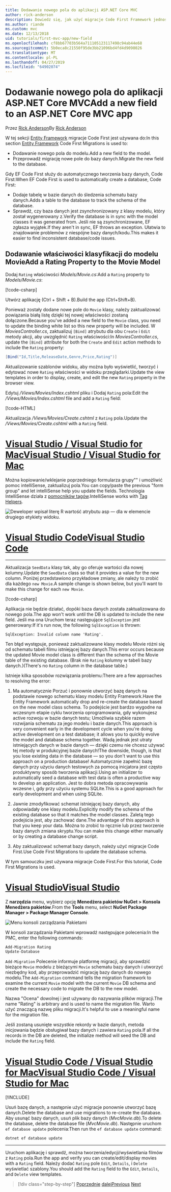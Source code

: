 ```yaml
---
title: Dodawanie nowego pola do aplikacji ASP.NET Core MVC
author: rick-anderson
description: Dowiedz się, jak użyć migracje Code First Framework jednostki Dodawanie nowego pola do modelu, i przeprowadzić migrację tej zmiany do bazy danych.
ms.author: riande
ms.custom: mvc
ms.date: 12/13/2018
uid: tutorials/first-mvc-app/new-field
ms.openlocfilehash: cf8bb67703b564a711105123117498c94ab44e68
ms.sourcegitcommit: 5b0eca8c21550f95de3bb21096bd4fd4d9098026
ms.translationtype: MT
ms.contentlocale: pl-PL
ms.lasthandoff: 04/27/2019
ms.locfileid: "64902074"
---
```

# <a name="add-a-new-field-to-an-aspnet-core-mvc-app"></a><span data-ttu-id="085e4-103">Dodawanie nowego pola do aplikacji ASP.NET Core MVC</span><span class="sxs-lookup"><span data-stu-id="085e4-103">Add a new field to an ASP.NET Core MVC app</span></span>

<span data-ttu-id="085e4-104">Przez [Rick Anderson](https://twitter.com/RickAndMSFT)</span><span class="sxs-lookup"><span data-stu-id="085e4-104">By [Rick Anderson](https://twitter.com/RickAndMSFT)</span></span>

<span data-ttu-id="085e4-105">W tej sekcji [Entity Framework](/ef/core/get-started/aspnetcore/new-db) migracje Code First jest używana do:</span><span class="sxs-lookup"><span data-stu-id="085e4-105">In this section [Entity Framework](/ef/core/get-started/aspnetcore/new-db) Code First Migrations is used to:</span></span>

* <span data-ttu-id="085e4-106">Dodawanie nowego pola do modelu.</span><span class="sxs-lookup"><span data-stu-id="085e4-106">Add a new field to the model.</span></span>
* <span data-ttu-id="085e4-107">Przeprowadź migrację nowe pole do bazy danych.</span><span class="sxs-lookup"><span data-stu-id="085e4-107">Migrate the new field to the database.</span></span>

<span data-ttu-id="085e4-108">Gdy EF Code First służy do automatycznego tworzenia bazy danych, Code First:</span><span class="sxs-lookup"><span data-stu-id="085e4-108">When EF Code First is used to automatically create a database, Code First:</span></span>

* <span data-ttu-id="085e4-109">Dodaje tabelę w bazie danych do śledzenia schematu bazy danych.</span><span class="sxs-lookup"><span data-stu-id="085e4-109">Adds a table to the database to  track the schema of the database.</span></span>
* <span data-ttu-id="085e4-110">Sprawdź, czy baza danych jest zsynchronizowany z klasy modelu, który został wygenerowany z.</span><span class="sxs-lookup"><span data-stu-id="085e4-110">Verify the database is in sync with the model classes it was generated from.</span></span> <span data-ttu-id="085e4-111">Jeśli nie są zsynchronizowane, EF zgłasza wyjątek.</span><span class="sxs-lookup"><span data-stu-id="085e4-111">If they aren't in sync, EF throws an exception.</span></span> <span data-ttu-id="085e4-112">Ułatwia to znajdowanie problemów z niespójne bazy danych/kodu.</span><span class="sxs-lookup"><span data-stu-id="085e4-112">This makes it easier to find inconsistent database/code issues.</span></span>

## <a name="add-a-rating-property-to-the-movie-model"></a><span data-ttu-id="085e4-113">Dodawanie właściwości klasyfikacji do modelu Movie</span><span class="sxs-lookup"><span data-stu-id="085e4-113">Add a Rating Property to the Movie Model</span></span>

<span data-ttu-id="085e4-114">Dodaj `Rating` właściwości *Models/Movie.cs*:</span><span class="sxs-lookup"><span data-stu-id="085e4-114">Add a `Rating` property to *Models/Movie.cs*:</span></span>

[!code-csharp[](~/tutorials/first-mvc-app/start-mvc/sample/MvcMovie22/Models/MovieDateRating.cs?highlight=13&name=snippet)]

<span data-ttu-id="085e4-115">Utwórz aplikację (Ctrl + Shift + B).</span><span class="sxs-lookup"><span data-stu-id="085e4-115">Build the app (Ctrl+Shift+B).</span></span>

<span data-ttu-id="085e4-116">Ponieważ zostały dodane nowe pole do `Movie` klasy, należy zaktualizować powiązania białą listę dzięki tej nowej właściwości zostaną dołączone.</span><span class="sxs-lookup"><span data-stu-id="085e4-116">Because you've added a new field to the `Movie` class, you need to update the binding white list so this new property will be included.</span></span> <span data-ttu-id="085e4-117">W *MoviesController.cs*, zaktualizuj `[Bind]` atrybutu dla obu `Create` i `Edit` metody akcji, aby uwzględnić `Rating` właściwości:</span><span class="sxs-lookup"><span data-stu-id="085e4-117">In *MoviesController.cs*, update the `[Bind]` attribute for both the `Create` and `Edit` action methods to include the `Rating` property:</span></span>

```csharp
[Bind("Id,Title,ReleaseDate,Genre,Price,Rating")]
   ```

<span data-ttu-id="085e4-118">Aktualizowanie szablonów widoku, aby można było wyświetlić, tworzyć i edytować nowe `Rating` właściwości w widoku przeglądarki.</span><span class="sxs-lookup"><span data-stu-id="085e4-118">Update the view templates in order to display, create, and edit the new `Rating` property in the browser view.</span></span>

<span data-ttu-id="085e4-119">Edytuj */Views/Movies/Index.cshtml* pliku i Dodaj `Rating` pola:</span><span class="sxs-lookup"><span data-stu-id="085e4-119">Edit the */Views/Movies/Index.cshtml* file and add a `Rating` field:</span></span>

[!code-HTML[](~/tutorials/first-mvc-app/start-mvc/sample/MvcMovie22/Views/Movies/IndexGenreRating.cshtml?highlight=16,38&range=24-64)]

<span data-ttu-id="085e4-120">Aktualizacja */Views/Movies/Create.cshtml* z `Rating` pola.</span><span class="sxs-lookup"><span data-stu-id="085e4-120">Update the */Views/Movies/Create.cshtml* with a `Rating` field.</span></span>

# <a name="visual-studio--visual-studio-for-mactabvisual-studiovisual-studio-mac"></a>[<span data-ttu-id="085e4-121">Visual Studio / Visual Studio for Mac</span><span class="sxs-lookup"><span data-stu-id="085e4-121">Visual Studio / Visual Studio for Mac</span></span>](#tab/visual-studio+visual-studio-mac)

<span data-ttu-id="085e4-122">Można kopiowanie/wklejanie poprzedniego formularza grupy"" i umożliwić pomoc intelliSense, zaktualizuj pola.</span><span class="sxs-lookup"><span data-stu-id="085e4-122">You can copy/paste the previous "form group" and let intelliSense help you update the fields.</span></span> <span data-ttu-id="085e4-123">Technologia IntelliSense działa z [pomocników tagów](xref:mvc/views/tag-helpers/intro).</span><span class="sxs-lookup"><span data-stu-id="085e4-123">IntelliSense works with [Tag Helpers](xref:mvc/views/tag-helpers/intro).</span></span>

![Deweloper wpisał literę R wartość atrybutu asp — dla w elemencie drugiego etykiety widoku.](new-field/_static/cr.png)

# <a name="visual-studio-codetabvisual-studio-code"></a>[<span data-ttu-id="085e4-127">Visual Studio Code</span><span class="sxs-lookup"><span data-stu-id="085e4-127">Visual Studio Code</span></span>](#tab/visual-studio-code)

<!-- This tab intentionally left blank. -->

---

<span data-ttu-id="085e4-128">Aktualizacja `SeedData` klasy tak, aby go oferuje wartości dla nowej kolumny.</span><span class="sxs-lookup"><span data-stu-id="085e4-128">Update the `SeedData` class so that it provides a value for the new column.</span></span> <span data-ttu-id="085e4-129">Poniżej przedstawiono przykładowe zmiany, ale należy to zrobić dla każdego `new Movie`.</span><span class="sxs-lookup"><span data-stu-id="085e4-129">A sample change is shown below, but you'll want to make this change for each `new Movie`.</span></span>

[!code-csharp[](start-mvc/sample/MvcMovie/Models/SeedDataRating.cs?name=snippet1&highlight=6)]

<span data-ttu-id="085e4-130">Aplikacja nie będzie działać, dopóki baza danych została zaktualizowana do nowego pola.</span><span class="sxs-lookup"><span data-stu-id="085e4-130">The app won't work until the DB is updated to include the new field.</span></span> <span data-ttu-id="085e4-131">Jeśli ma ona Uruchom teraz następujące `SqlException` jest generowany:</span><span class="sxs-lookup"><span data-stu-id="085e4-131">If it's run now, the following `SqlException` is thrown:</span></span>

`SqlException: Invalid column name 'Rating'.`

<span data-ttu-id="085e4-132">Ten błąd występuje, ponieważ zaktualizowane klasy modelu Movie różni się od schematu tabeli filmu istniejącej bazy danych.</span><span class="sxs-lookup"><span data-stu-id="085e4-132">This error occurs because the updated Movie model class is different than the schema of the Movie table of the existing database.</span></span> <span data-ttu-id="085e4-133">(Brak nie `Rating` kolumny w tabeli bazy danych.)</span><span class="sxs-lookup"><span data-stu-id="085e4-133">(There's no `Rating` column in the database table.)</span></span>

<span data-ttu-id="085e4-134">Istnieje kilka sposobów rozwiązania problemu:</span><span class="sxs-lookup"><span data-stu-id="085e4-134">There are a few approaches to resolving the error:</span></span>

1. <span data-ttu-id="085e4-135">Ma automatycznie Porzuć i ponownie utworzyć bazę danych na podstawie nowego schematu klasy modelu Entity Framework.</span><span class="sxs-lookup"><span data-stu-id="085e4-135">Have the Entity Framework automatically drop and re-create the database based on the new model class schema.</span></span> <span data-ttu-id="085e4-136">To podejście jest bardzo wygodne na wczesnym etapie cyklu tworzenia oprogramowania, gdy wykonujesz active rozwoju w bazie danych testu; Umożliwia szybkie razem rozwijania schematu za jego modelu i bazie danych.</span><span class="sxs-lookup"><span data-stu-id="085e4-136">This approach is very convenient early in the development cycle when you're doing active development on a test database; it allows you to quickly evolve the model and database schema together.</span></span> <span data-ttu-id="085e4-137">Wadą jednak jest utraty istniejących danych w bazie danych — dzięki czemu nie chcesz używać tej metody w produkcyjnej bazie danych!</span><span class="sxs-lookup"><span data-stu-id="085e4-137">The downside, though, is that you lose existing data in the database — so you don't want to use this approach on a production database!</span></span> <span data-ttu-id="085e4-138">Automatycznie zapełnić bazę danych przy użyciu danych testowych za pomocą inicjatora jest często produktywny sposób tworzenia aplikacji.</span><span class="sxs-lookup"><span data-stu-id="085e4-138">Using an initializer to automatically seed a database with test data is often a productive way to develop an application.</span></span> <span data-ttu-id="085e4-139">Jest to dobra metoda opracowywania wczesne i, gdy przy użyciu systemu SQLite.</span><span class="sxs-lookup"><span data-stu-id="085e4-139">This is a good approach for early development and when using SQLite.</span></span>

2. <span data-ttu-id="085e4-140">Jawnie zmodyfikować schemat istniejącej bazy danych, aby odpowiadały one klasy modelu.</span><span class="sxs-lookup"><span data-stu-id="085e4-140">Explicitly modify the schema of the existing database so that it matches the model classes.</span></span> <span data-ttu-id="085e4-141">Zaletą tego podejścia jest, aby zachować dane.</span><span class="sxs-lookup"><span data-stu-id="085e4-141">The advantage of this approach is that you keep your data.</span></span> <span data-ttu-id="085e4-142">Można to zrobić to ręcznie lub przez tworzenie bazy danych zmiana skryptu.</span><span class="sxs-lookup"><span data-stu-id="085e4-142">You can make this change either manually or by creating a database change script.</span></span>

3. <span data-ttu-id="085e4-143">Aby zaktualizować schemat bazy danych, należy użyć migracje Code First.</span><span class="sxs-lookup"><span data-stu-id="085e4-143">Use Code First Migrations to update the database schema.</span></span>

<span data-ttu-id="085e4-144">W tym samouczku jest używana migracje Code First.</span><span class="sxs-lookup"><span data-stu-id="085e4-144">For this tutorial, Code First Migrations is used.</span></span>

# <a name="visual-studiotabvisual-studio"></a>[<span data-ttu-id="085e4-145">Visual Studio</span><span class="sxs-lookup"><span data-stu-id="085e4-145">Visual Studio</span></span>](#tab/visual-studio)

<span data-ttu-id="085e4-146">Z **narzędzia** menu, wybierz opcję **Menedżera pakietów NuGet > Konsola Menedżera pakietów**.</span><span class="sxs-lookup"><span data-stu-id="085e4-146">From the **Tools** menu, select **NuGet Package Manager > Package Manager Console**.</span></span>

  ![Menu konsoli zarządzania Pakietami](adding-model/_static/pmc.png)

<span data-ttu-id="085e4-148">W konsoli zarządzania Pakietami wprowadź następujące polecenia:</span><span class="sxs-lookup"><span data-stu-id="085e4-148">In the PMC, enter the following commands:</span></span>

```powershell
Add-Migration Rating
Update-Database
```

<span data-ttu-id="085e4-149">`Add-Migration` Polecenie informuje platformę migracji, aby sprawdzić bieżące `Movie` modelu z bieżącymi `Movie` schematu bazy danych i utworzyć niezbędny kod, aby przeprowadzić migrację bazy danych do nowego modelu.</span><span class="sxs-lookup"><span data-stu-id="085e4-149">The `Add-Migration` command tells the migration framework to examine the current `Movie` model with the current `Movie` DB schema and create the necessary code to migrate the DB to the new model.</span></span>

<span data-ttu-id="085e4-150">Nazwa "Ocena" dowolnej i jest używany do nazywania plików migracji.</span><span class="sxs-lookup"><span data-stu-id="085e4-150">The name "Rating" is arbitrary and is used to name the migration file.</span></span> <span data-ttu-id="085e4-151">Warto użyć znaczącą nazwę pliku migracji.</span><span class="sxs-lookup"><span data-stu-id="085e4-151">It's helpful to use a meaningful name for the migration file.</span></span>

<span data-ttu-id="085e4-152">Jeśli zostaną usunięte wszystkie rekordy w bazie danych, metoda inicjowania będzie obsługiwał bazy danych i zawiera `Rating` pola.</span><span class="sxs-lookup"><span data-stu-id="085e4-152">If all the records in the DB are deleted, the initialize method will seed the DB and include the `Rating` field.</span></span>

# <a name="visual-studio-code--visual-studio-for-mactabvisual-studio-codevisual-studio-mac"></a>[<span data-ttu-id="085e4-153">Visual Studio Code / Visual Studio for Mac</span><span class="sxs-lookup"><span data-stu-id="085e4-153">Visual Studio Code / Visual Studio for Mac</span></span>](#tab/visual-studio-code+visual-studio-mac)

[!INCLUDE[](~/includes/RP-mvc-shared/sqlite-warn.md)]

<span data-ttu-id="085e4-154">Usuń bazę danych, a następnie użyć migracje ponownie utworzyć bazę danych.</span><span class="sxs-lookup"><span data-stu-id="085e4-154">Delete the database and use migrations to re-create the database.</span></span> <span data-ttu-id="085e4-155">Aby usunąć bazy danych, usuń plik bazy danych (*MvcMovie.db*).</span><span class="sxs-lookup"><span data-stu-id="085e4-155">To delete the database, delete the database file (*MvcMovie.db*).</span></span> <span data-ttu-id="085e4-156">Następnie uruchom `ef database update` polecenia:</span><span class="sxs-lookup"><span data-stu-id="085e4-156">Then run the `ef database update` command:</span></span>

```console
dotnet ef database update
```

---
<!-- End of VS tabs -->

<span data-ttu-id="085e4-157">Uruchom aplikację i sprawdź, można tworzenia/edycji/wyświetlania filmów z `Rating` pola.</span><span class="sxs-lookup"><span data-stu-id="085e4-157">Run the app and verify you can create/edit/display movies with a `Rating` field.</span></span> <span data-ttu-id="085e4-158">Należy dodać `Rating` pole `Edit`, `Details`, i `Delete` wyświetlać szablony.</span><span class="sxs-lookup"><span data-stu-id="085e4-158">You should add the `Rating` field to the `Edit`, `Details`, and `Delete` view templates.</span></span>

> [!div class="step-by-step"]
> <span data-ttu-id="085e4-159">[Poprzednie](search.md)
> [dalej](validation.md)</span><span class="sxs-lookup"><span data-stu-id="085e4-159">[Previous](search.md)
[Next](validation.md)</span></span>
